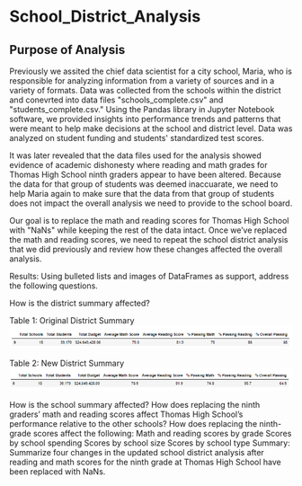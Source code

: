 # School_District_Analysis
## Purpose of Analysis 
Previously we assited the chief data scientist for a city school, Maria, who is responsible for analyzing information from a variety of sources and in a variety of formats. Data was collected from the schools within the district and conevrted into data files "schools_complete.csv" and "students_complete.csv." Using the Pandas library in Jupyter Notebook software, we provided insights into performance trends and patterns that were meant to help make decisions at the school and district level. Data was analyzed on student funding and students' standardized test scores. 

It was later revealed that the data files used for the analysis showed evidence of academic dishonesty where reading and math grades for Thomas High School ninth graders appear to have been altered. Because the data for that group of students was deemed inaccuarate, we need to help Maria again to make sure that the data from that group of students does not impact the overall analysis we need to provide to the school board. 

Our goal is to replace the math and reading scores for Thomas High School with "NaNs" while keeping the rest of the data intact. Once we’ve replaced the math and reading scores, we need to repeat the school district analysis that we did previously and review how these changes affected the overall analysis.


Results: Using bulleted lists and images of DataFrames as support, address the following questions.

How is the district summary affected?

Table 1: Original District Summary
![Original_district_summary](https://github.com/AviLevyHTX/School_District_Analysis/blob/main/analysis/Original_district_summary1.PNG)

Table 2: New District Summary
![New_district_summary](https://github.com/AviLevyHTX/School_District_Analysis/blob/main/analysis/New_district_summary.PNG)



How is the school summary affected?
How does replacing the ninth graders’ math and reading scores affect Thomas High School’s performance relative to the other schools?
How does replacing the ninth-grade scores affect the following:
Math and reading scores by grade
Scores by school spending
Scores by school size
Scores by school type
Summary: Summarize four changes in the updated school district analysis after reading and math scores for the ninth grade at Thomas High School have been replaced with NaNs.
